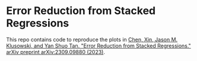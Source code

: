 # Error Reduction from Stacked Regressions

This repo contains code to reproduce the plots in [Chen, Xin, Jason M. Klusowski, and Yan Shuo Tan. "Error Reduction from Stacked Regressions." arXiv preprint arXiv:2309.09880 (2023)](https://arxiv.org/abs/2309.09880).